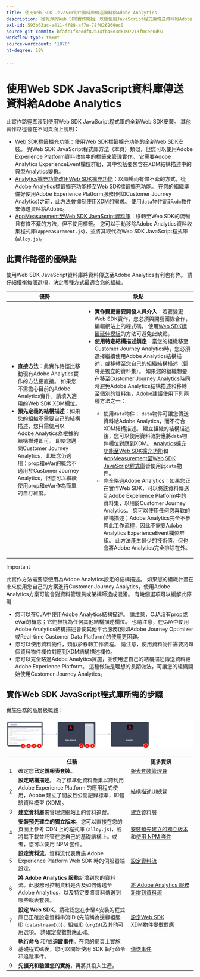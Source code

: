 ```yaml
---
title: 使用Web SDK JavaScript資料庫傳送資料給Adobe Analytics
description: 從乾淨的Web SDK實作開始，以便使用JavaScript程式庫傳送資料給Adobe Analytics。
exl-id: 593b63ac-e411-4f88-af7e-78f026269ec0
source-git-commit: bfafc1f8eddf82b34fb45e3d6197213f0cee0d97
workflow-type: tm+mt
source-wordcount: '1070'
ht-degree: 18%

---
```


# 使用Web SDK JavaScript資料庫傳送資料給Adobe Analytics

此實作路徑牽涉到使用Web SDK JavaScript程式庫的全新Web SDK安裝。 其他實作路徑會在不同頁面上說明：

* [Web SDK標籤擴充功能](web-sdk-tag-extension.md)：使用Web SDK標籤擴充功能的全新Web SDK安裝。 與Web SDK JavaScript程式庫方法（本頁）類似，但您可以使用Adobe Experience Platform資料收集中的標籤來管理實作。 它需要Adobe Analytics ExperienceEvent欄位群組，其中包括要包含在XDM結構描述中的典型Analytics變數。
* [Analytics擴充功能改用Web SDK擴充功能](analytics-extension-to-web-sdk.md)：以順暢而有條不紊的方式，從Adobe Analytics標籤擴充功能移至Web SDK標籤擴充功能。 在您的組織準備好使用Adobe Experience Platform服務(例如Customer Journey Analytics)之前，此方法會抑制使用XDM的需求。 使用`data`物件而非`xdm`物件來傳送資料給Adobe。
* [AppMeasurement至Web SDK JavaScript資料庫](appmeasurement-to-web-sdk.md)：移轉至Web SDK的流暢且有條不紊的方法，但不使用標籤。 您可以手動移除Adobe Analytics資料收集程式庫(`AppMeasurement.js`)，並將其取代為Web SDK JavaScript程式庫(`alloy.js`)。

## 此實作路徑的優缺點

使用Web SDK JavaScript資料庫將資料傳送至Adobe Analytics有利也有弊。 請仔細權衡每個選項，決定哪種方式最適合您的組織。

| 優勢 | 缺點 |
| --- | --- |
| <ul><li>**直接方法**：此實作路徑比移動現有Adobe Analytics實作的方法更直接。 如果您不需擔心目前的Adobe Analytics實作，請填入適用的Web SDK XDM欄位。</li><li>**預先定義的結構描述**：如果您的組織不需要自己的結構描述，您只需使用以Adobe Analytics為根據的結構描述即可。 即使您邁向Customer Journey Analytics，此概念仍適用；prop和eVar的概念不適用於Customer Journey Analytics，但您可以繼續使用prop和eVar作為簡單的自訂維度。</li></ul> | <ul><li>**實作變更需要開發人員介入**：若要變更Web SDK實作，您必須與開發團隊合作，編輯網站上的程式碼。 使用[Web SDK標籤延伸模組](web-sdk-tag-extension.md)的方法可避免此缺點。</li><li>**使用特定結構描述鎖定**：當您的組織移至Customer Journey Analytics時，您必須選擇繼續使用Adobe Analytics結構描述，或移轉至您自己的組織結構描述（這將是獨立的資料集）。 如果您的組織想要在移至Customer Journey Analytics時同時避免Adobe Analytics結構描述和移轉至個別的資料集，Adobe建議使用下列兩種方法之一：</li><ul><li>使用`data`物件： `data`物件可讓您傳送資料給Adobe Analytics，而不符合XDM結構描述。 建立組織的結構描述後，您可以使用資料流對應將`data`物件欄位對應到XDM。 [Analytics擴充功能至Web SDK擴充功能](analytics-extension-to-web-sdk.md)和[AppMeasurement至Web SDK JavaScript程式庫](appmeasurement-to-web-sdk.md)皆使用此`data`物件。</li><li>完全略過Adobe Analytics：如果您正在實作Web SDK，可以將該資料傳送到Adobe Experience Platform中的資料集，以用於Customer Journey Analytics。 您可以使用任何您喜歡的結構描述；Adobe Analytics完全不參與此工作流程，因此不需要Adobe Analytics ExperienceEvent欄位群組。 此方法產生最少的技術債，但也會將Adobe Analytics完全排除在外。</li></ul></ul> |

>[!IMPORTANT]
>
>此實作方法需要您使用為Adobe Analytics設定的結構描述。 如果您的組織計畫在未來使用您自己的方案進行Customer Journey Analytics，使用Adobe Analytics方案可能會對資料管理員或架構師造成混淆。 有幾個選項可以緩解此障礙：
>
>* 您可以在CJA中使用Adobe Analytics結構描述。 請注意，CJA沒有prop或eVar的概念；它們被視為任何其他結構描述欄位。 也請注意，在CJA中使用Adobe Analytics結構描述會使其他平台服務(例如Adobe Journey Optimizer或Real-time Customer Data Platform)的使用更困難。
>* 您可以使用資料物件，類似於移轉工作流程。 請注意，使用資料物件需要將每個資料物件欄位對應到XDM結構描述欄位。
>* 您可以完全略過Adobe Analytics實施，並使用您自己的結構描述傳送資料給Adobe Experience Platform。 這種做法是理想的長期做法，可讓您的組織開始使用Customer Journey Analytics。

## 實作Web SDK JavaScript程式庫所需的步驟

實施任務的高層級概觀：

![如何使用Web SDK工作流程實作Adobe Analytics，如本節所述。](../../assets/websdk-annotated.png)

<table style="width:100%">

<tr>
<th style="width:5%"></th><th style="width:60%"><b>任務</b></th><th style="width:35%"><b>更多資訊</b></th>
</tr>

<tr>
<td>1</td>
<td>確定您<b>已定義報表套裝</b>。</td>
<td><a href="/help/admin/admin/c-manage-report-suites/report-suites-admin.md">報表套裝管理員</a></td>
</tr>

<tr>
<td>2</td>
<td><b>設定結構描述</b>。 為了標準化資料彙集以跨利用 Adobe Experience Platform 的應用程式使用，Adobe 建立了開放且公開記錄標準，即體驗資料模型 (XDM)。</td>
<td><a href="https://experienceleague.adobe.com/docs/experience-platform/xdm/ui/overview.html?lang=zh-Hant">結構描述UI總覽</a></td>
</tr>

<tr>
<td>3</td>
<td><b>建立資料層</b>來管理您網站上的資料追蹤。</td>
<td><a href="../../prepare/data-layer.md">建立資料層</a></td>
</tr>

<tr>
<td> 4</td>
<td><b>安裝預先建立的獨立版本</b>。您可以直接在您的頁面上參考 CDN 上的程式庫 (<code>alloy.js</code>)，或將其下載並託管在您自己的基礎結構上。或者，您可以使用 NPM 套件。</td>
<td><a href="https://experienceleague.adobe.com/docs/experience-platform/web-sdk/install/library.html?lang=zh-Hant">安裝預先建立的獨立版本</a>和<a href="https://experienceleague.adobe.com/docs/experience-platform/web-sdk/install/npm.html?lang=zh-Hant">使用 NPM 套件</a></td>
</tr>

<tr>
<td>5</td>
<td><b>設定資料流</b>。資料流代表實施 Adobe Experience Platform Web SDK 時的伺服器端設定。</td>
<td><a href="https://experienceleague.adobe.com/docs/experience-platform/edge/datastreams/configure.html?lang=zh-Hant">設定資料流<a></td> 
</tr>

<td>6</td>
<td><b>將 Adobe Analytics 服務</b>新增到您的資料流。此服務可控制資料是否及如何傳送至Adobe Analytics，以及特定要將資料傳送到哪些報表套裝。</td>
<td><a href="https://experienceleague.adobe.com/docs/experience-platform/edge/datastreams/configure.html?lang=zh-Hant#analytics">將 Adobe Analytics 服務新增到資料流</a></td>
</tr>

<tr>
<td>7</td>
<td><b>設定 Web SDK</b>。請確認您在步驟4安裝的程式庫已正確設定資料串流ID (先前稱為邊緣組態ID (<code>datastreamId</code>))、組織ID (<code>orgId</code>)及其他可用選項。 請確定變數對應正確。 </td>
<td><a href="https://experienceleague.adobe.com/docs/experience-platform/web-sdk/commands/configure/overview.html?lang=zh-Hant">設定Web SDK</a><br/><a href="../xdm-var-mapping.md">XDM物件變數對應</a></td>
</tr>

<tr>
<td>8</td>
<td><b>執行命令</b> 和/或<b>追蹤事件</b>。在您的網頁上實施基礎程式碼後，您可以開始使用 SDK 執行命令和追蹤事件。
</td>
<td><a href="https://experienceleague.adobe.com/docs/experience-platform/web-sdk/commands/sendevent/overview.html?lang=zh-Hant">傳送事件</a></td>
</tr>

<tr>
<td>9</td><td><b>先擴充和驗證您的實施</b>，再將其投入生產。</td><td></td> 
</tr>
</table>
